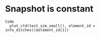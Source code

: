 # Snapshot is constant

    Code
      plot_ctd(test_sim_small(), element_id = info_ditches()$element_id[1])


